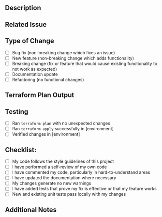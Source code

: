 ## Description
<!-- Clearly describe what this PR changes and why. Include any context that might help reviewers. -->

## Related Issue
<!-- Link to any related GitHub issues or tickets (e.g., "Fixes #123") -->

## Type of Change
<!-- Check the relevant option -->
- [ ] Bug fix (non-breaking change which fixes an issue)
- [ ] New feature (non-breaking change which adds functionality)
- [ ] Breaking change (fix or feature that would cause existing functionality to not work as expected)
- [ ] Documentation update
- [ ] Refactoring (no functional changes)

## Terraform Plan Output
<!-- If applicable, include relevant excerpts from `terraform plan` output showing changes -->

## Testing
<!-- Describe how you tested these changes -->
- [ ] Ran `terraform plan` with no unexpected changes
- [ ] Ran `terraform apply` successfully in [environment]
- [ ] Verified changes in [environment]

## Checklist:
- [ ] My code follows the style guidelines of this project
- [ ] I have performed a self-review of my own code
- [ ] I have commented my code, particularly in hard-to-understand areas
- [ ] I have updated the documentation where necessary
- [ ] My changes generate no new warnings
- [ ] I have added tests that prove my fix is effective or that my feature works
- [ ] New and existing unit tests pass locally with my changes

## Additional Notes
<!-- Add any other relevant information here -->
